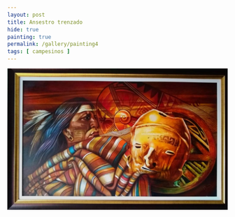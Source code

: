 ```yaml
---
layout: post
title: Ansestro trenzado
hide: true
painting: true
permalink: /gallery/painting4
tags: [ campesinos ]
---
```


![painting1](/assets/img/paintings/drawing_4.jpeg)

